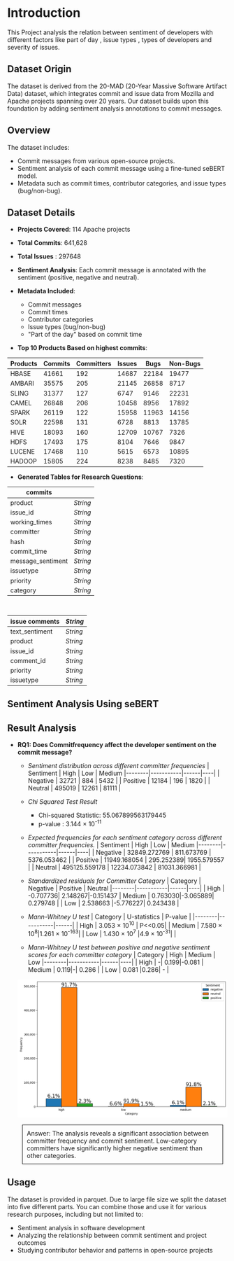 # Introduction
This Project analysis the relation between sentiment of developers with different factors like part of day , issue types , types of developers and severity of issues.
## Dataset Origin

The dataset is derived from the 20-MAD (20-Year Massive Software Artifact Data) dataset, which integrates commit and issue data from Mozilla and Apache projects spanning over 20 years. Our dataset builds upon this foundation by adding sentiment analysis annotations to commit messages.

## Overview

The dataset includes:
- Commit messages from various open-source projects.
- Sentiment analysis of each commit message using a fine-tuned seBERT model.
- Metadata such as commit times, contributor categories, and issue types (bug/non-bug).

## Dataset Details

- **Projects Covered**: 114 Apache projects
- **Total Commits**: 641,628
- **Total Issues** : 297648
- **Sentiment Analysis**: Each commit message is annotated with the sentiment (positive, negative and neutral).
- **Metadata Included**:
  - Commit messages
  - Commit times
  - Contributor categories
  - Issue types (bug/non-bug)
  - "Part of the day" based on commit time

- **Top 10 Products Based on highest commits**:


| Products | Commits | Committers | Issues | Bugs  | Non-Bugs |
|----------|---------|------------|--------|-------|----------|
| HBASE    | 41661   | 192        | 14687  | 22184 | 19477    |
| AMBARI   | 35575   | 205        | 21145  | 26858 | 8717     |
| SLING    | 31377   | 127        | 6747   | 9146  | 22231    |
| CAMEL    | 26848   | 206        | 10458  | 8956  | 17892    |
| SPARK    | 26119   | 122        | 15958  | 11963 | 14156    |
| SOLR     | 22598   | 131        | 6728   | 8813  | 13785    |
| HIVE     | 18093   | 160        | 12709  | 10767 | 7326     |
| HDFS     | 17493   | 175        | 8104   | 7646  | 9847     |
| LUCENE   | 17468   | 110        | 5615   | 6573  | 10895    |
| HADOOP   | 15805   | 224        | 8238   | 8485  | 7320     |


- **Generated Tables for Research Questions**:


| commits             |            |
|---------------------|-----------|
| product             | *String*  |
| issue_id            | *String*  |
| working_times       | *String*  |
| committer           | *String*  |
| hash                | *String*  |
| commit_time         | *String*  |
| message_sentiment   | *String*  |
| issuetype           | *String*  |
| priority            | *String*  |
| category            | *String*  |

&nbsp;

| issue comments      | *String*  |
|---------------------|-----------|
| text_sentiment      | *String*  |
| product             | *String*  |
| issue_id            | *String*  |
| comment_id          | *String*  |
| priority            | *String*  |
| issuetype           | *String*  |


## Sentiment Analysis Using seBERT


## Result Analysis

- **RQ1: Does Commitfrequency affect the developer sentiment on the commit message?**
    
  
   - *Sentiment distribution across different committer frequencies* 
      | Sentiment     | High  |   Low | Medium
      |--------|-----------|------|----|
      | Negative    |  32721 |   884 | 5432 | 
      | Positive    |  12184 |   196 | 1820 | 
      | Neutral   |  495019 |   12261 | 81111 | 

    

  - *Chi Squared Test Result*  
     - Chi-squared Statistic: 55.067899563179445
     - p-value : 3.144 × 10<sup>-11</sup>


  - *Expected frequencies for each sentiment category across different committer frequencies.*
     | Sentiment     | High  |   Low | Medium
     |--------|-----------|------|----|
     | Negative    |  32849.272769 |    811.673769 | 5376.053462 | 
     | Positive    |  11949.168054 |   295.252389|  1955.579557 | 
     | Neutral   |  495125.559178 |   12234.073842 | 81031.366981 | 


  - *Standardized residuals for Committer Category* 
     | Category    | Negative  |   Positive | Neutral
     |--------|-----------|------|----|
     | High   |  -0.707736| 2.148267|-0.151437 
     | Medium    | 0.763030|-3.065889| 0.279748 | 
     | Low   |   2.538663 |-5.776227| 0.243438 | 

  - *Mann-Whitney U test*
      | Category    | U-statistics  |   P-value | 
     |--------|-----------|------|
     | High   |  3.053 × 10<sup>10</sup> | P<<0.05| 
     | Medium    | 7.580 × 10<sup>8</sup>|1.261 × 10<sup>-163</sup>| 
     | Low   |   1.430 × 10<sup>7</sup> |4.9 × 10<sup>-31</sup>| | 

  - *Mann-Whitney U test between positive and negative sentiment scores for each committer category*
      | Category    | High  |   Medium | Low
     |--------|-----------|------|----|
     | High   |  -| 0.199|-0.081
     | Medium    | 0.119|-| 0.286 | 
     | Low   |   0.081 |0.286| - | 


  ![Alt text](rq1.png "Sentiment Frequencies of Commit messages by Committer’s Category")

   <div style="border: 1px solid #000; padding: 10px; margin: 10px;">
  Answer: The analysis reveals a significant association between committer frequency and commit sentiment. Low-category committers have significantly higher negative sentiment than other categories.
</div>


## Usage

The dataset is provided in parquet. Due to large file size we split the dataset into five different parts. You can combine those and use it for various research purposes, including but not limited to:
- Sentiment analysis in software development
- Analyzing the relationship between commit sentiment and project outcomes
- Studying contributor behavior and patterns in open-source projects


